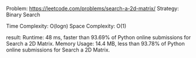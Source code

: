 Problem: https://leetcode.com/problems/search-a-2d-matrix/
Strategy: Binary Search

Time Complexity: O(logn)
Space Complexity: O(1)

result:
Runtime: 48 ms, faster than 93.69% of Python online submissions for Search a 2D Matrix.
Memory Usage: 14.4 MB, less than 93.78% of Python online submissions for Search a 2D Matrix.
